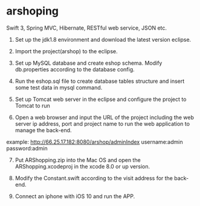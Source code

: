 # arshoping
Swift 3, Spring MVC, Hibernate, RESTful web service, JSON etc.

1. Set up the jdk1.8 environment and download the latest version eclipse.

2. Import the project(arshop) to the eclipse. 

3. Set up MySQL database and create eshop schema. Modify db.properties according to the database config.

4. Run the eshop.sql file to create database tables structure and insert some test data in mysql command.

5. Set up Tomcat web server in the eclipse and configure the project to Tomcat to run 

6. Open a web browser and input the URL of the project including the web server ip address, port and project name to run the web application to manage the back-end.

example: http://66.25.17.182:8080/arshop/adminIndex 
username:admin 
password:admin

7. Put ARShopping.zip into the Mac OS and open the ARShopping.xcodeproj in the xcode 8.0 or up version.

8. Modify the Constant.swift according to the visit address for the back-end.

9. Connect an iphone with iOS 10 and run the APP. 
